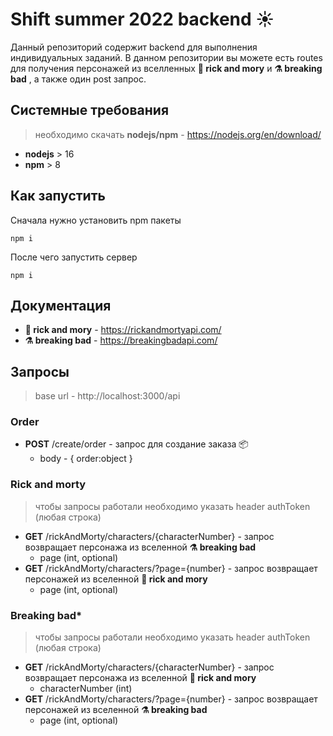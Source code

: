 # **Shift summer 2022 backend ☀️**

Данный репозиторий содержит backend для выполнения индивидуальных заданий. В данном репозитории вы можете есть routes для получения персонажей из вселленных **🧪 rick and mory** и **⚗️ breaking bad** , a также один post запрос.

## Системные требования

> необходимо скачать **nodejs/npm** - https://nodejs.org/en/download/

- **nodejs** > 16
- **npm** > 8

## Как запустить

Сначала нужно установить npm пакеты

```
npm i
```

После чего запустить сервер

```
npm i
```

## Документация

- **🧪 rick and mory** - https://rickandmortyapi.com/
- **⚗️ breaking bad** - https://breakingbadapi.com/

## Запросы

> base url - http://localhost:3000/api

### Order

- **POST** /create/order - запрос для создание заказа 📦
  - body - { order:object }

### Rick and morty

> чтобы запросы работали необходимо указать header authToken (любая строка)

- **GET** /rickAndMorty/characters/{characterNumber} - запрос возвращает персонажа из вселенной **⚗️ breaking bad**
  - page (int, optional)
- **GET** /rickAndMorty/characters/?page={number} - запрос возвращает персонажей из вселенной **🧪 rick and mory**
  - page (int, optional)

### Breaking bad\*

> чтобы запросы работали необходимо указать header authToken (любая строка)

- **GET** /rickAndMorty/characters/{characterNumber} - запрос возвращает персонажа из вселенной **🧪 rick and mory**
  - characterNumber (int)
- **GET** /rickAndMorty/characters/?page={number} - запрос возвращает персонажей из вселенной **⚗️ breaking bad**
  - page (int, optional)
